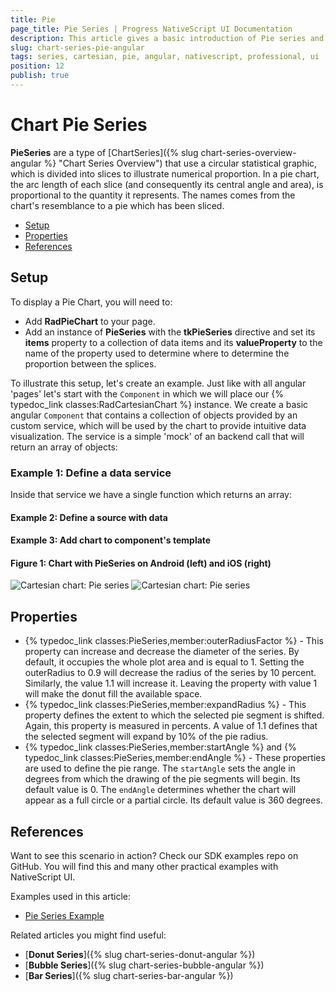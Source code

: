 ```yaml
---
title: Pie
page_title: Pie Series | Progress NativeScript UI Documentation
description: This article gives a basic introduction of Pie series and continues with a sample scenario of how Pie series are used.
slug: chart-series-pie-angular
tags: series, cartesian, pie, angular, nativescript, professional, ui
position: 12
publish: true
---
```


# Chart Pie Series

**PieSeries** are a type of [ChartSeries]({% slug chart-series-overview-angular %} "Chart Series Overview") that use a circular statistical graphic, which is divided into slices to illustrate numerical proportion. In a pie chart, the arc length of each slice (and consequently its central angle and area), is proportional to the quantity it represents. The names comes from the chart's resemblance to a pie which has been sliced.

* [Setup](#setup)
* [Properties](#properties)
* [References](#references)

## Setup

To display a Pie Chart, you will need to:

* Add **RadPieChart** to your page.
* Add an instance of **PieSeries** with the **tkPieSeries** directive and set its **items** property to a collection of data items and its **valueProperty** to the name of the property used to determine where to determine the proportion between the splices.

To illustrate this setup, let's create an example. Just like with all angular 'pages' let's start with the `Component` in which we will place our {% typedoc_link classes:RadCartesianChart %} instance. We create a basic angular `Component` that contains a collection of objects provided by an custom service, which will be used by the chart to provide intuitive data visualization. The service is a simple 'mock' of an backend call that will return an array of objects:

### Example 1: Define a data service

<snippet id='chart-angular-data-service'/>

Inside that service we have a single function which returns an array:

#### Example 2: Define a source with data

<snippet id='chart-angular-categorical-source'/>

<snippet id='chart-angular-country'/>

#### Example 3: Add chart to component's template

<snippet id='chart-angular-pie-series-component'/>

<snippet id='chart-angular-pie-series'/>

#### Figure 1: Chart with PieSeries on Android (left) and iOS (right)

![Cartesian chart: Pie series](../../../../img/ns_ui/pie_series_android.png "Pie series on Android.") ![Cartesian chart: Pie series](../../../../img/ns_ui/pie_series_ios.png "Pie series on iOS.")

## Properties

* {% typedoc_link classes:PieSeries,member:outerRadiusFactor %} - This property can increase and decrease the diameter of the series. By default, it occupies the whole plot area and is equal to 1. Setting the outerRadius to 0.9 will decrease the radius of the series by 10 percent. Similarly, the value 1.1 will increase it. Leaving the property with value 1 will make the donut fill the available space.
* {% typedoc_link classes:PieSeries,member:expandRadius %} - This property defines the extent to which the selected pie segment is shifted. Again, this property is measured in percents. A value of 1.1 defines that the selected segment will expand by 10% of the pie radius.
* {% typedoc_link classes:PieSeries,member:startAngle %} and {% typedoc_link classes:PieSeries,member:endAngle %} - These properties are used to define the pie range. The `startAngle` sets the angle in degrees from which the drawing of the pie segments will begin.
Its default value is 0. The `endAngle` determines whether the chart will appear as a full circle or a partial circle. Its default value is 360 degrees.

## References

Want to see this scenario in action?
Check our SDK examples repo on GitHub. You will find this and many other practical examples with NativeScript UI.

Examples used in this article:

* [Pie Series Example](https://github.com/NativeScript/nativescript-ui-samples-angular/tree/master/chart/app/examples/series/pie)

Related articles you might find useful:

* [**Donut Series**]({% slug chart-series-donut-angular %})
* [**Bubble Series**]({% slug chart-series-bubble-angular %})
* [**Bar Series**]({% slug chart-series-bar-angular %})
